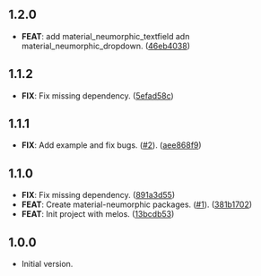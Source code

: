 ## 1.2.0

 - **FEAT**: add material_neumorphic_textfield adn material_neumorphic_dropdown. ([46eb4038](https://github.com/gsmlg-dev/material-neumorphic/commit/46eb4038a9d14654296cb32457c7a7db273388a4))

## 1.1.2

 - **FIX**: Fix missing dependency. ([5efad58c](https://github.com/gsmlg-dev/material-neumorphic/commit/5efad58ccedbf16507a92cd8525d48a92a3bb815))

## 1.1.1

 - **FIX**: Add example and fix bugs. ([#2](https://github.com/gsmlg-dev/material-neumorphic/issues/2)). ([aee868f9](https://github.com/gsmlg-dev/material-neumorphic/commit/aee868f9c060db20e0fe03cd60574cf5dc523bb1))

## 1.1.0

 - **FIX**: Fix missing dependency. ([891a3d55](https://github.com/gsmlg-dev/material-neumorphic/commit/891a3d55df43597ba0f8b6b6cc383025c685065a))
 - **FEAT**: Create material-neumorphic packages. ([#1](https://github.com/gsmlg-dev/material-neumorphic/issues/1)). ([381b1702](https://github.com/gsmlg-dev/material-neumorphic/commit/381b17028aebdda43c47a3d381d7b3cf2559ed09))
 - **FEAT**: Init project with melos. ([13bcdb53](https://github.com/gsmlg-dev/material-neumorphic/commit/13bcdb531815f4a315d9dfcc832321053bdc98e9))

## 1.0.0

- Initial version.
